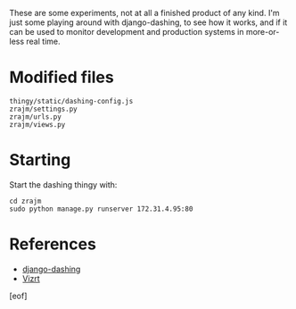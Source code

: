 These are some experiments, not at all a finished product of any kind. I'm just
some playing around with django-dashing, to see how it works, and if it can be
used to monitor development and production systems in more-or-less real time.


Modified files
==============

    thingy/static/dashing-config.js
    zrajm/settings.py
    zrajm/urls.py
    zrajm/views.py


Starting
========
Start the dashing thingy with:

    cd zrajm
    sudo python manage.py runserver 172.31.4.95:80


References
==========
  * [django-dashing](https://github.com/talpor/django-dashing)
  * [Vizrt](http://vizrt.com/)

[eof]
